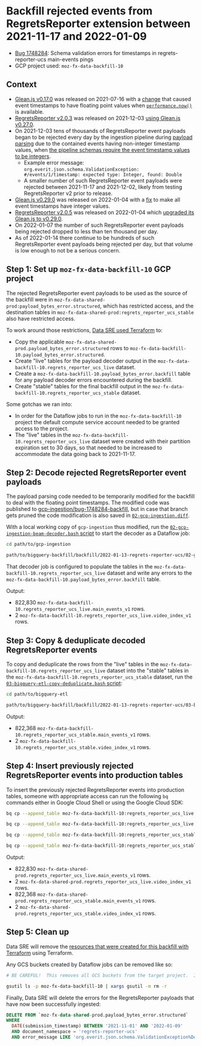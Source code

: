 # Backfill rejected events from RegretsReporter extension between 2021-11-17 and 2022-01-09

  - [Bug 1748284](https://bugzilla.mozilla.org/show_bug.cgi?id=1748284): Schema validation errors for timestamps in regrets-reporter-ucs main-events pings
  - GCP project used:  `moz-fx-data-backfill-10`


## Context

  - [Glean.js v0.17.0](https://github.com/mozilla/glean.js/releases/tag/v0.17.0) was released on 2021-07-16 with a [change](https://github.com/mozilla/glean.js/commit/3ea07fc885a83f825d553040c91f12eb2fd63837#diff-952bad66acb1e3eeaf5fb239a29962bf4d4b7abe8e3343dd4245dbd6d818c04cR174) that caused event timestamps to have floating point values when [`performance.now()`](https://developer.mozilla.org/en-US/docs/Web/API/Performance/now) is available.
  - [RegretsReporter v2.0.3](https://github.com/mozilla-extensions/regrets-reporter/releases/tag/v2.0.3) was released on 2021-12-03 [using Glean.js v0.27.0](https://github.com/mozilla-extensions/regrets-reporter/blob/v2.0.3/package.json#L33).
  - On 2021-12-03 tens of thousands of RegretsReporter event payloads began to be rejected every day by the ingestion pipeline during [payload parsing](https://github.com/mozilla/gcp-ingestion/blob/e6783df9140fcfcb8c9bf805860f9d3796398dc6/ingestion-beam/src/main/java/com/mozilla/telemetry/decoder/ParsePayload.java#L164) due to the contained events having non-integer timestamp values, when [the pipeline schemas require the event timestamp values to be integers](https://github.com/mozilla-services/mozilla-pipeline-schemas/blob/ef1f203513ef03fc22b9ca5a2ac0f93093078967/schemas/regrets-reporter-ucs/main-events/main-events.1.schema.json#L117).
    - Example error message: `org.everit.json.schema.ValidationException: #/events/1/timestamp: expected type: Integer, found: Double`
    - A smaller number of such RegretsReporter event payloads were rejected between 2021-11-17 and 2021-12-02, likely from testing RegretsReporter v2 prior to release.
  - [Glean.js v0.29.0](https://github.com/mozilla/glean.js/releases/tag/v0.29.0) was released on 2022-01-04 with a [fix](https://github.com/mozilla/glean.js/commit/d9a005f1902b08c38187c190181490c477ad5ff4#diff-952bad66acb1e3eeaf5fb239a29962bf4d4b7abe8e3343dd4245dbd6d818c04cR191) to make all event timestamps have integer values.
  - [RegretsReporter v2.0.5](https://github.com/mozilla-extensions/regrets-reporter/releases/tag/v2.0.5) was released on 2022-01-04 which [upgraded its Glean.js to v0.29.0](https://github.com/mozilla-extensions/regrets-reporter/compare/v2.0.4...v2.0.5#diff-7ae45ad102eab3b6d7e7896acd08c427a9b25b346470d7bc6507b6481575d519R33).
  - On 2022-01-07 the number of such RegretsReporter event payloads being rejected dropped to less than ten thousand per day.
  - As of 2022-01-14 there continue to be hundreds of such RegretsReporter event payloads being rejected per day, but that volume is low enough to not be a serious concern.


## Step 1:  Set up `moz-fx-data-backfill-10` GCP project

The rejected RegretsReporter event payloads to be used as the source of the backfill were in `moz-fx-data-shared-prod:payload_bytes_error.structured`, which has restricted access, and the destination tables in `moz-fx-data-shared-prod:regrets_reporter_ucs_stable` also have restricted access.

To work around those restrictions, [Data SRE used Terraform](https://github.com/mozilla-services/cloudops-infra/pull/3694) to:
  - Copy the applicable `moz-fx-data-shared-prod.payload_bytes_error.structured` rows to `moz-fx-data-backfill-10.payload_bytes_error.structured`.
  - Create "live" tables for the payload decoder output in the `moz-fx-data-backfill-10.regrets_reporter_ucs_live` dataset.
  - Create a `moz-fx-data-backfill-10.payload_bytes_error.backfill` table for any payload decoder errors encountered during the backfill.
  - Create "stable" tables for the final backfill output in the `moz-fx-data-backfill-10.regrets_reporter_ucs_stable` dataset.

Some gotchas we ran into:
  - In order for the Dataflow jobs to run in the `moz-fx-data-backfill-10` project the default compute service account needed to be granted access to the project.
  - The "live" tables in the `moz-fx-data-backfill-10.regrets_reporter_ucs_live` dataset were created with their partition expiration set to 30 days, so that needed to be increased to accommodate the data going back to 2021-11-17.


## Step 2:  Decode rejected RegretsReporter event payloads

The payload parsing code needed to be temporarily modified for the backfill to deal with the floating point timestamps.
The modified code was published to [gcp-ingestion/bug-1748284-backfill](https://github.com/mozilla/gcp-ingestion/compare/c67c21a7f919b86fb1b764909f3d96380fb68745...bug-1748284-backfill), but in case that branch gets pruned the code modification is also saved in [`02-gcp-ingestion.diff`](02-gcp-ingestion.diff).

With a local working copy of `gcp-ingestion` thus modified, run the [`02-gcp-ingestion-beam-decoder.bash` script](02-gcp-ingestion-beam-decoder.bash) to start the decoder as a Dataflow job:

```bash
cd path/to/gcp-ingestion

path/to/bigquery-backfill/backfill/2022-01-13-regrets-reporter-ucs/02-gcp-ingestion-beam-decoder.bash
```

That decoder job is configured to populate the tables in the `moz-fx-data-backfill-10.regrets_reporter_ucs_live` dataset and write any errors to the `moz-fx-data-backfill-10.payload_bytes_error.backfill` table.

Output:
  - 822,830 `moz-fx-data-backfill-10.regrets_reporter_ucs_live.main_events_v1` rows.
  - 2 `moz-fx-data-backfill-10.regrets_reporter_ucs_live.video_index_v1` rows.


## Step 3:  Copy & deduplicate decoded RegretsReporter events

To copy and deduplicate the rows from the "live" tables in the `moz-fx-data-backfill-10.regrets_reporter_ucs_live` dataset into the "stable" tables in the `moz-fx-data-backfill-10.regrets_reporter_ucs_stable` dataset, run the [`03-bigquery-etl-copy-deduplicate.bash` script](03-bigquery-etl-copy-deduplicate.bash):

```bash
cd path/to/bigquery-etl

path/to/bigquery-backfill/backfill/2022-01-13-regrets-reporter-ucs/03-bigquery-etl-copy-deduplicate.bash
```

Output:
  - 822,368 `moz-fx-data-backfill-10.regrets_reporter_ucs_stable.main_events_v1` rows.
  - 2 `moz-fx-data-backfill-10.regrets_reporter_ucs_stable.video_index_v1` rows.


## Step 4:  Insert previously rejected RegretsReporter events into production tables

To insert the previously rejected RegretsReporter events into production tables, someone with appropriate access can run the following `bq` commands either in Google Cloud Shell or using the Google Cloud SDK:

```bash
bq cp --append_table moz-fx-data-backfill-10:regrets_reporter_ucs_live.main_events_v1 moz-fx-data-shared-prod:regrets_reporter_ucs_live.main_events_v1

bq cp --append_table moz-fx-data-backfill-10:regrets_reporter_ucs_live.video_index_v1 moz-fx-data-shared-prod:regrets_reporter_ucs_live.video_index_v1

bq cp --append_table moz-fx-data-backfill-10:regrets_reporter_ucs_stable.main_events_v1 moz-fx-data-shared-prod:regrets_reporter_ucs_stable.main_events_v1

bq cp --append_table moz-fx-data-backfill-10:regrets_reporter_ucs_stable.video_index_v1 moz-fx-data-shared-prod:regrets_reporter_ucs_stable.video_index_v1
```

Output:
  - 822,830 `moz-fx-data-shared-prod.regrets_reporter_ucs_live.main_events_v1` rows.
  - 2 `moz-fx-data-shared-prod.regrets_reporter_ucs_live.video_index_v1` rows.
  - 822,368 `moz-fx-data-shared-prod.regrets_reporter_ucs_stable.main_events_v1` rows.
  - 2 `moz-fx-data-shared-prod.regrets_reporter_ucs_stable.video_index_v1` rows.


## Step 5:  Clean up

Data SRE will remove the [resources that were created for this backfill with Terraform](https://github.com/mozilla-services/cloudops-infra/pull/3694) using Terraform.

Any GCS buckets created by Dataflow jobs can be removed like so:

```bash
# BE CAREFUL!  This removes all GCS buckets from the target project.  It cannot be undone.

gsutil ls -p moz-fx-data-backfill-10 | xargs gsutil -m rm -r
```

Finally, Data SRE will delete the errors for the RegretsReporter payloads that have now been successfully ingested:

```sql
DELETE FROM `moz-fx-data-shared-prod.payload_bytes_error.structured`
WHERE
  DATE(submission_timestamp) BETWEEN '2021-11-01' AND '2022-01-09'
  AND document_namespace = 'regrets-reporter-ucs'
  AND error_message LIKE 'org.everit.json.schema.ValidationException%Double'
```
